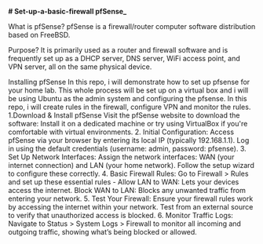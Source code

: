 **# Set-up-a-basic-firewall
pfSense_**

What is pfSense? pfSense is a firewall/router computer software distribution based on FreeBSD.

Purpose? It is primarily used as a router and firewall software and is frequently set up as a DHCP server, DNS server, WiFi access point, and VPN server, all on the same physical device.

Installing pfSense In this repo, i will demonstrate how to set up pfsense for your home lab. This whole process will be set up on a virtual box and i will be using Ubuntu as the admin system and configuring the pfsense. In this repo, i will create rules in the firewall, configure VPN and monitor the rules.
1.Download & Install pfSense Visit the pfSense website to download the software:
Install it on a dedicated machine or try using VirtualBox if you're comfortable with virtual environments.
2. Initial Configuration:
Access pfSense via your browser by entering its local IP (typically 192.168.1.1). Log in using the default credentials (username: admin, password: pfsense).
3. Set Up Network Interfaces:
Assign the network interfaces: WAN (your internet connection) and LAN (your home network). Follow the setup wizard to configure these correctly.
4. Basic Firewall Rules:
Go to Firewall > Rules and set up these essential rules -
Allow LAN to WAN: Lets your devices access the internet.
Block WAN to LAN: Blocks any unwanted traffic from entering your network.
5. Test Your Firewall:
Ensure your firewall rules work by accessing the internet within your network. Test from an external source to verify that unauthorized access is blocked.
6. Monitor Traffic Logs:
Navigate to Status > System Logs > Firewall to monitor all incoming and outgoing traffic, showing what’s being blocked or allowed.
